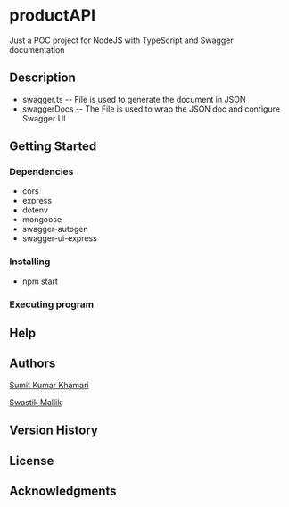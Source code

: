 # productAPI

Just a POC project for NodeJS with TypeScript and Swagger documentation

## Description

* swagger.ts -- File is used to generate the document in JSON 
* swaggerDocs -- The File is used to wrap the JSON doc and configure Swagger UI 

## Getting Started

### Dependencies
* cors
* express
* dotenv
* mongoose
* swagger-autogen
* swagger-ui-express

### Installing
* npm start

### Executing program


## Help


## Authors
[Sumit Kumar Khamari](https://github.com/devSumitKumar/)  

[Swastik Mallik](https://github.com/SwastikMallik)

## Version History


## License


## Acknowledgments

